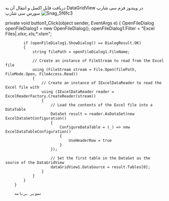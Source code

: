 دریافت فایل اکسل و انتقال آن به DataGridView در ویندوز فرم سی شارپ
        ![Snag_5f6fc3](https://github.com/SayyehBan/importExcelToWinform/assets/38620223/2daf85f8-ce29-4c40-be89-d9ad5800b0ea)
سورس سی شارپ

 private void button1_Click(object sender, EventArgs e)
        {
            OpenFileDialog openFileDialog1 = new OpenFileDialog();
            openFileDialog1.Filter = "Excel Files|*.xlsx;*.xls;*.xlsm";

            if (openFileDialog1.ShowDialog() == DialogResult.OK)
            {
                string filePath = openFileDialog1.FileName;

                // Create an instance of FileStream to read from the Excel file
                using (FileStream stream = File.Open(filePath, FileMode.Open, FileAccess.Read))
                {
                    // Create an instance of IExcelDataReader to read the Excel file with 
                    using (IExcelDataReader reader = ExcelReaderFactory.CreateReader(stream))
                    {
                        // Load the contents of the Excel file into a DataTable
                        DataSet result = reader.AsDataSet(new ExcelDataSetConfiguration()
                        {
                            ConfigureDataTable = (_) => new ExcelDataTableConfiguration()
                            {
                                UseHeaderRow = true
                            }
                        });

                        // Set the first table in the DataSet as the source of the DataGridView
                        dataGridView1.DataSource = result.Tables[0];
                    }
                }
            }
        }
        
        تصویر برنامه

